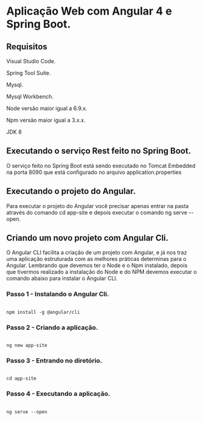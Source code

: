 <H1>Aplicação Web com Angular 4 e Spring Boot.</H1>


<h2>Requisitos</h2>

<p>Visual Studio Code.</p>
<p>Spring Tool Suite.</p>
<p>Mysql.</p>
<p>Mysql Workbench.</p>
<p>Node versão maior igual a 6.9.x.</p>
<p>Npm versão maior igual a 3.x.x.</p>
<p>JDK 8</p>

<h2>Executando o serviço Rest feito no Spring Boot.</h2>

<p>O serviço feito no Spring Boot está sendo executado no Tomcat Embedded na porta 8090 que está configurado no arquivo application.properties</p>


<h2>Executando o projeto do Angular.</h2>

<p>Para executar o projeto do Angular você precisar apenas entrar na pasta através do comando cd app-site e depois executar o comando ng serve --open.</p>




<h2>Criando um novo projeto com Angular Cli.</h2>

<p>O Angular CLI facilita a criação de um projeto com Angular, e já nos traz uma aplicação estruturada com as melhores práticas determinas para o Angular.
Lembrando que  devemos ter o Node e o Npm instalado, depois que tivermos realizado a instalação do Node e do NPM devemos executar o comando abaixo para instalar o Angular CLI.<p/>

<h3>Passo 1 - Instalando o Angular Cli.</h3>
<code>
npm install -g @angular/cli
</code>

<h3>Passo 2 - Criando a aplicação.</h3>
<code>
ng new app-site
</code>

<h3>Passo 3 - Entrando no diretório.</h3>
<code>
cd app-site
</code>

<h3>Passo 4 - Executando a aplicação.</h3>
<code>
ng serve --open
</code>


